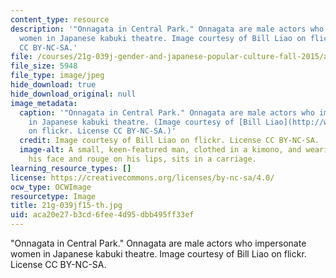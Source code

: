 ```yaml
---
content_type: resource
description: '"Onnagata in Central Park." Onnagata are male actors who impersonate
  women in Japanese kabuki theatre. Image courtesy of Bill Liao on flickr. License
  CC BY-NC-SA.'
file: /courses/21g-039j-gender-and-japanese-popular-culture-fall-2015/aca20e27b3cd6fee4d95dbb495ff33ef_21g-039jf15-th.jpg
file_size: 5948
file_type: image/jpeg
hide_download: true
hide_download_original: null
image_metadata:
  caption: '"Onnagata in Central Park." Onnagata are male actors who impersonate women
    in Japanese kabuki theatre. (Image courtesy of [Bill Liao](http://www.flickr.com/photos/liao/1582948788/in/photolist-DVxZXF-DVxW9Z-EGsEJ9-3pT2wu-3pMYC2)
    on flickr. License CC BY-NC-SA.)'
  credit: Image courtesy of Bill Liao on flickr. License CC BY-NC-SA.
  image-alt: A small, keen-featured man, clothed in a kimono, and wearing powder on
    his face and rouge on his lips, sits in a carriage.
learning_resource_types: []
license: https://creativecommons.org/licenses/by-nc-sa/4.0/
ocw_type: OCWImage
resourcetype: Image
title: 21g-039jf15-th.jpg
uid: aca20e27-b3cd-6fee-4d95-dbb495ff33ef
---
```

"Onnagata in Central Park." Onnagata are male actors who impersonate women in Japanese kabuki theatre. Image courtesy of Bill Liao on flickr. License CC BY-NC-SA.
